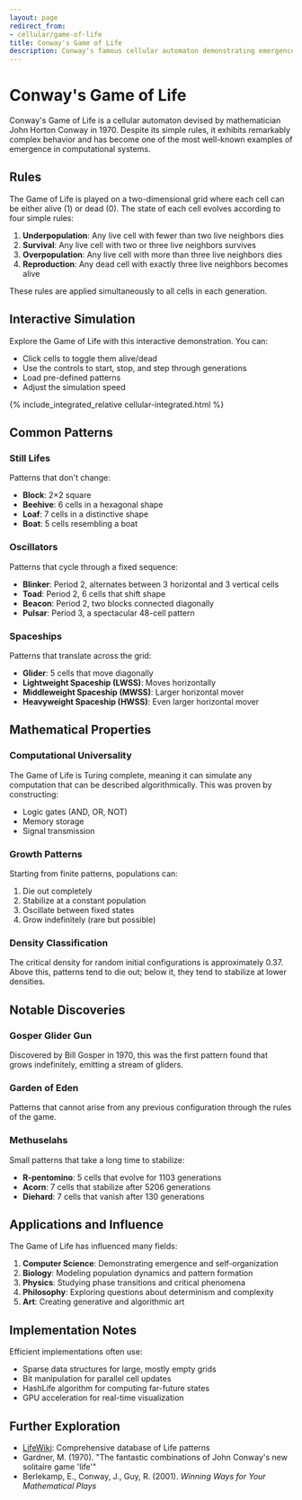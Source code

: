 ```yaml
---
layout: page
redirect_from:
- cellular/game-of-life
title: Conway's Game of Life
description: Conway's famous cellular automaton demonstrating emergence and complexity from simple rules, featuring still lifes, oscillators, spaceships, and computational universality with interactive simulation.
---
```


# Conway's Game of Life

Conway's Game of Life is a cellular automaton devised by mathematician John Horton Conway in 1970. Despite its simple rules, it exhibits remarkably complex behavior and has become one of the most well-known examples of emergence in computational systems.

## Rules

The Game of Life is played on a two-dimensional grid where each cell can be either alive (1) or dead (0). The state of each cell evolves according to four simple rules:

1. **Underpopulation**: Any live cell with fewer than two live neighbors dies
2. **Survival**: Any live cell with two or three live neighbors survives
3. **Overpopulation**: Any live cell with more than three live neighbors dies
4. **Reproduction**: Any dead cell with exactly three live neighbors becomes alive

These rules are applied simultaneously to all cells in each generation.

## Interactive Simulation

Explore the Game of Life with this interactive demonstration. You can:
- Click cells to toggle them alive/dead
- Use the controls to start, stop, and step through generations
- Load pre-defined patterns
- Adjust the simulation speed

{% include_integrated_relative cellular-integrated.html %}

## Common Patterns

### Still Lifes
Patterns that don't change:
- **Block**: 2×2 square
- **Beehive**: 6 cells in a hexagonal shape
- **Loaf**: 7 cells in a distinctive shape
- **Boat**: 5 cells resembling a boat

### Oscillators
Patterns that cycle through a fixed sequence:
- **Blinker**: Period 2, alternates between 3 horizontal and 3 vertical cells
- **Toad**: Period 2, 6 cells that shift shape
- **Beacon**: Period 2, two blocks connected diagonally
- **Pulsar**: Period 3, a spectacular 48-cell pattern

### Spaceships
Patterns that translate across the grid:
- **Glider**: 5 cells that move diagonally
- **Lightweight Spaceship (LWSS)**: Moves horizontally
- **Middleweight Spaceship (MWSS)**: Larger horizontal mover
- **Heavyweight Spaceship (HWSS)**: Even larger horizontal mover

## Mathematical Properties

### Computational Universality
The Game of Life is Turing complete, meaning it can simulate any computation that can be described algorithmically. This was proven by constructing:
- Logic gates (AND, OR, NOT)
- Memory storage
- Signal transmission

### Growth Patterns
Starting from finite patterns, populations can:
1. Die out completely
2. Stabilize at a constant population
3. Oscillate between fixed states
4. Grow indefinitely (rare but possible)

### Density Classification
The critical density for random initial configurations is approximately 0.37. Above this, patterns tend to die out; below it, they tend to stabilize at lower densities.

## Notable Discoveries

### Gosper Glider Gun
Discovered by Bill Gosper in 1970, this was the first pattern found that grows indefinitely, emitting a stream of gliders.

### Garden of Eden
Patterns that cannot arise from any previous configuration through the rules of the game.

### Methuselahs
Small patterns that take a long time to stabilize:
- **R-pentomino**: 5 cells that evolve for 1103 generations
- **Acorn**: 7 cells that stabilize after 5206 generations
- **Diehard**: 7 cells that vanish after 130 generations

## Applications and Influence

The Game of Life has influenced many fields:

1. **Computer Science**: Demonstrating emergence and self-organization
2. **Biology**: Modeling population dynamics and pattern formation
3. **Physics**: Studying phase transitions and critical phenomena
4. **Philosophy**: Exploring questions about determinism and complexity
5. **Art**: Creating generative and algorithmic art

## Implementation Notes

Efficient implementations often use:
- Sparse data structures for large, mostly empty grids
- Bit manipulation for parallel cell updates
- HashLife algorithm for computing far-future states
- GPU acceleration for real-time visualization

## Further Exploration

- [LifeWiki](http://www.conwaylife.com/wiki/): Comprehensive database of Life patterns
- Gardner, M. (1970). "The fantastic combinations of John Conway's new solitaire game 'life'"
- Berlekamp, E., Conway, J., Guy, R. (2001). *Winning Ways for Your Mathematical Plays*